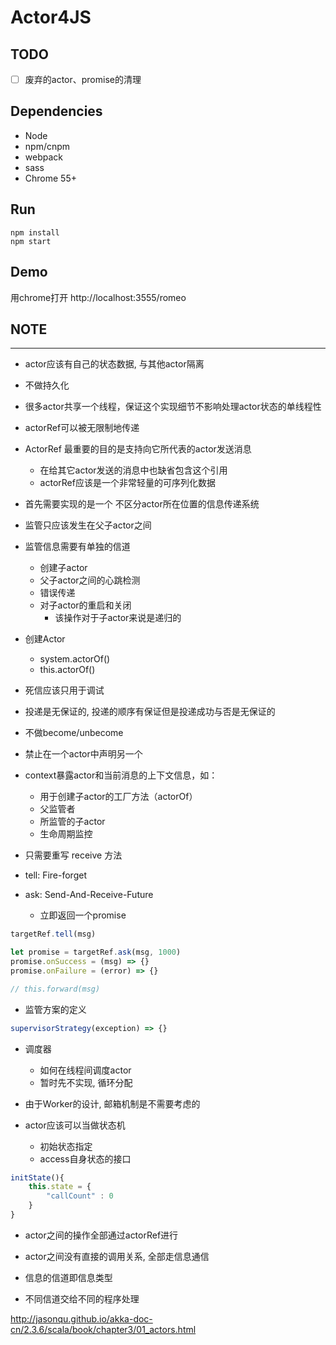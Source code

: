 # Actor4JS

## TODO
- [ ] 废弃的actor、promise的清理

## Dependencies

- Node
- npm/cnpm
- webpack
- sass
- Chrome 55+

## Run

```shell
npm install
npm start
```

## Demo

用chrome打开 http://localhost:3555/romeo

## NOTE

---

- actor应该有自己的状态数据, 与其他actor隔离
- 不做持久化
- 很多actor共享一个线程，保证这个实现细节不影响处理actor状态的单线程性

- actorRef可以被无限制地传递
- ActorRef 最重要的目的是支持向它所代表的actor发送消息
    - 在给其它actor发送的消息中也缺省包含这个引用
    - actorRef应该是一个非常轻量的可序列化数据


- 首先需要实现的是一个 不区分actor所在位置的信息传递系统
- 监管只应该发生在父子actor之间
- 监管信息需要有单独的信道
    - 创建子actor
    - 父子actor之间的心跳检测
    - 错误传递
    - 对子actor的重启和关闭
        - 该操作对于子actor来说是递归的

- 创建Actor
    - system.actorOf()
    - this.actorOf()

- 死信应该只用于调试
- 投递是无保证的, 投递的顺序有保证但是投递成功与否是无保证的

- 不做become/unbecome

- 禁止在一个actor中声明另一个

- context暴露actor和当前消息的上下文信息，如：
    - 用于创建子actor的工厂方法（actorOf）
    - 父监管者
    - 所监管的子actor
    - 生命周期监控

- 只需要重写 receive 方法

- tell: Fire-forget
- ask: Send-And-Receive-Future
    - 立即返回一个promise

```javascript
targetRef.tell(msg)

let promise = targetRef.ask(msg, 1000)
promise.onSuccess = (msg) => {}
promise.onFailure = (error) => {}

// this.forward(msg)
```

- 监管方案的定义

```javascript
supervisorStrategy(exception) => {}
```

- 调度器
    - 如何在线程间调度actor
    - 暂时先不实现, 循环分配

- 由于Worker的设计, 邮箱机制是不需要考虑的

- actor应该可以当做状态机
    - 初始状态指定
    - access自身状态的接口

```javascript
initState(){
    this.state = {
        "callCount" : 0
    }
}
```

- actor之间的操作全部通过actorRef进行
- actor之间没有直接的调用关系, 全部走信息通信

- 信息的信道即信息类型
- 不同信道交给不同的程序处理

http://jasonqu.github.io/akka-doc-cn/2.3.6/scala/book/chapter3/01_actors.html
